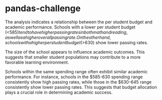 # pandas-challenge

The analysis indicates a relationship between the per student budget and academic performance. Schools with a lower per student budget (<$585) tend to have higher passing rates in both math and reading, as well as a higher overall passing rate. On the other hand, schools with a higher per student budget (>$630) show lower passing rates.

The size of the school appears to influence academic outcomes. This suggests that smaller student populations may contribute to a more favorable learning environment.

Schools within the same spending range often exhibit similar academic performance. For instance, schools in the $585-630 spending range consistently show high passing rates, while those in the $630-645 range consistently show lower passing rates. This suggests that budget allocation plays a crucial role in determining academic success.
